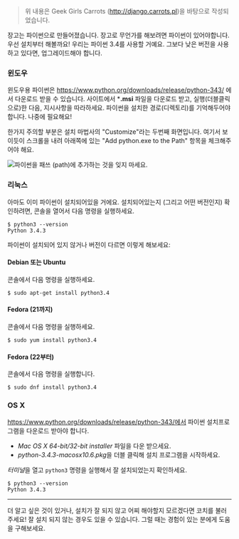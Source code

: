 > 위 내용은 Geek Girls Carrots (http://django.carrots.pl)을 바탕으로 작성되었습니다.

장고는 파이썬으로 만들어졌습니다. 장고로 무언가를 해보려면 파이썬이 있어야합니다. 우선 설치부터 해볼까요! 우리는 파이썬 3.4를 사용할 거예요. 그보다 낮은 버전을 사용하고 있다면, 업그레이드해야 합니다.

### 윈도우

윈도우용 파이썬은 https://www.python.org/downloads/release/python-343/ 에서 다운로드 받을 수 있습니다. 사이트에서 ***.msi** 파일을 다운로드 받고, 실행(더블클릭으로)한 다음, 지시사항을 따라하세요. 파이썬을 설치한 경로(디렉토리)를 기억해두어야 합니다. 나중에 필요해요!

한가지 주의할 부분은 설치 마법사의 "Customize"라는 두번째 화면입니다. 여기서 보이듯이 스크롤을 내려 아래쪽에 있는 "Add python.exe to the Path" 항목을 체크해주어야 해요.

![파이썬을 패쓰 (path)에 추가하는 것을 잊지 마세요.](../python_installation/images/add_python_to_windows_path.png)

### 리눅스

아마도 이미 파이썬이 설치되어있을 거에요. 설치되어있는지 (그리고 어떤 버전인지) 확인하려면, 콘솔을 열어서 다음 명령을 실행하세요.

    $ python3 --version
    Python 3.4.3
    

파이썬이 설치되어 있지 않거나 버전이 다르면 이렇게 해보세요:

#### Debian 또는 Ubuntu

콘솔에서 다음 명령을 실행하세요.

    $ sudo apt-get install python3.4
    

#### Fedora (21까지)

콘솔에서 다음 명령을 실행하세요.

    $ sudo yum install python3.4
    

#### Fedora (22부터)

콘솔에서 다음 명령을 실행합니다.

    $ sudo dnf install python3.4
    

### OS X

https://www.python.org/downloads/release/python-343/에서 파이썬 설치프로그램을 다운로드 받아야 합니다.

  * *Mac OS X 64-bit/32-bit installer* 파일을 다운 받으세요.
  * *python-3.4.3-macosx10.6.pkg*을 더블 클릭해 설치 프로그램을 시작하세요. 

*터미널*을 열고 `python3` 명령을 실행해서 잘 설치되었는지 확인하세요.

    $ python3 --version
    Python 3.4.3
    

* * *

더 알고 싶은 것이 있거나, 설치가 잘 되지 않고 어찌 해야할지 모르겠다면 코치를 불러주세요! 잘 설치 되지 않는 경우도 있을 수 있습니다. 그럴 때는 경험이 있는 분에게 도움을 구해보세요.